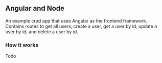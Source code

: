 ## Angular and Node

An example crud app that uses Angular as the frontend 
framework.  Contains routes to get all users, create a user, 
get a user by id, update a user by id, and delete a user by id.


### How it works
Todo 